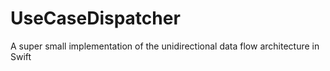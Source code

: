 # UseCaseDispatcher
A super small implementation of the unidirectional data flow architecture in Swift
